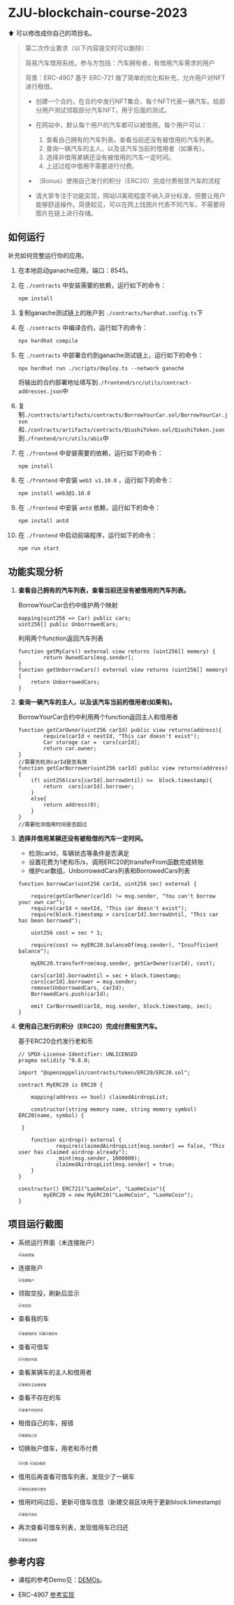 # ZJU-blockchain-course-2023

⬆ 可以️修改成你自己的项目名。

> 第二次作业要求（以下内容提交时可以删除）：
> 
> 简易汽车借用系统，参与方包括：汽车拥有者，有借用汽车需求的用户
>
> 背景：ERC-4907 基于 ERC-721 做了简单的优化和补充，允许用户对NFT进行租借。
> - 创建一个合约，在合约中发行NFT集合，每个NFT代表一辆汽车。给部分用户测试领取部分汽车NFT，用于后面的测试。
> - 在网站中，默认每个用户的汽车都可以被借用。每个用户可以： 
>    1. 查看自己拥有的汽车列表。查看当前还没有被借用的汽车列表。
>    2. 查询一辆汽车的主人，以及该汽车当前的借用者（如果有）。
>    3. 选择并借用某辆还没有被借用的汽车一定时间。
>    4. 上述过程中借用不需要进行付费。
> 
> - （Bonus）使用自己发行的积分（ERC20）完成付费租赁汽车的流程
> - 请大家专注于功能实现，网站UI美观程度不纳入评分标准，但要让用户能够舒适操作。简便起见，可以在网上找图片代表不同汽车，不需要将图片在链上进行存储。

## 如何运行

补充如何完整运行你的应用。

1. 在本地启动ganache应用，端口：8545。

2. 在 `./contracts` 中安装需要的依赖，运行如下的命令：
    ```bash
    npm install
    ```

3. 复制ganache测试链上的账户到 `./contracts/hardhat.config.ts`下 

4. 在 `./contracts` 中编译合约，运行如下的命令：

    ```bash
    npx hardhat compile
    ```

5. 在 `./contracts` 中部署合约到ganache测试链上，运行如下的命令：

    `npx hardhat run ./scripts/deploy.ts --network ganache`

    将输出的合约部署地址填写到`./frontend/src/utils/contract-addresses.json`中

6. 复制`./contracts/artifacts/contracts/BorrowYourCar.sol/BorrowYourCar.json`和`./contracts/artifacts/contracts/QiushiToken.sol/QiushiToken.json`到`./frontend/src/utils/abis`中

7. 在 `./frontend` 中安装需要的依赖，运行如下的命令：
    ```bash
    npm install
    ```

8. 在 `./frontend` 中安装 `web3 v1.10.0` ，运行如下的命令：

    ```bash
    npm install web3@1.10.0
    ```

9. 在 `./frontend` 中安装 `antd` 依赖，运行如下的命令：

    ```bash
    npm install antd
    ```

10. 在 `./frontend` 中启动前端程序，运行如下的命令：

    ```bash
    npm run start
    ```

    

## 功能实现分析

1. **查看自己拥有的汽车列表，查看当前还没有被借用的汽车列表。**

   BorrowYourCar合约中维护两个映射

   ```solidity
   mapping(uint256 => Car) public cars;
   uint256[] public UnborrowedCars;
   ```

   利用两个function返回汽车列表

   ```solidity
   function getMyCars() external view returns (uint256[] memory) {
           return OwnedCars[msg.sender];
   }
   function getUnborrowCars() external view returns (uint256[] memory) {
       return UnborrowedCars;
   }
   ```

2. **查询一辆汽车的主人，以及该汽车当前的借用者(如果有)。**

   BorrowYourCar合约中利用两个function返回主人和借用者

   ```solidity
   function getCarOwner(uint256 carId) public view returns(address){
           require(carId < nextId, "This car doesn't exist");
           Car storage car =  cars[carId];
           return car.owner;
   }
   //需要先检测carId是否有效
   function getCarBorrower(uint256 carId) public view returns(address){
       if( uint256(cars[carId].borrowUntil) >=  block.timestamp){
           return  cars[carId].borrower;
       }
       else{
           return address(0);
       }
   }
   //需要检测借用时间是否超过
   ```

3. **选择并借用某辆还没有被租借的汽车一定时间。**

   - 检测carId，车辆状态等条件是否满足
   - 设置花费为1老和币/s，调用ERC20的transferFrom函数完成转账
   - 维护car数组，UnborrowedCars列表和BorrowedCars列表

   ```solidity
   function borrowCar(uint256 carId, uint256 sec) external {
   
       require(getCarOwner(carId) != msg.sender, "You can't borrow your own car");
       require(carId < nextId, "This car doesn't exist");
       require(block.timestamp > cars[carId].borrowUntil, "This car has been borrowed");
   
       uint256 cost = sec * 1;
   
       require(cost <= myERC20.balanceOf(msg.sender), "Insufficient balance");
   
       myERC20.transferFrom(msg.sender, getCarOwner(carId), cost);
   
       cars[carId].borrowUntil = sec + block.timestamp;
       cars[carId].borrower = msg.sender;
       remove(UnborrowedCars, carId);
       BorrowedCars.push(carId);
   
       emit CarBorrowed(carId, msg.sender, block.timestamp, sec);
   }
   ```

4. **使用自己发行的积分（ERC20）完成付费租赁汽车。**

   基于ERC20合约发行老和币

   ```solidity
   // SPDX-License-Identifier: UNLICENSED
   pragma solidity ^0.8.0;
   
   import "@openzeppelin/contracts/token/ERC20/ERC20.sol";
   
   contract MyERC20 is ERC20 {
   
       mapping(address => bool) claimedAirdropList;
   
       constructor(string memory name, string memory symbol) ERC20(name, symbol) {
   
   	}
   	
       function airdrop() external {
               require(claimedAirdropList[msg.sender] == false, "This user has claimed airdrop already");
               _mint(msg.sender, 1000000);
               claimedAirdropList[msg.sender] = true;
       }
   }
   
   constructor() ERC721("LaoHeCoin", "LaoHeCoin"){
           myERC20 = new MyERC20("LaoHeCoin", "LaoHeCoin");
   }
   ```
   
   

## 项目运行截图

- 系统运行界面（未连接账户）

  <img src=".\screenshot\系统界面.png" alt="系统界面" style="zoom:50%;" />

- 连接账户

  <img src=".\screenshot\连接账户.png" alt="连接账户" style="zoom:50%;" />

- 领取空投，刷新后显示

  <img src=".\screenshot\领空投.png" alt="领空投" style="zoom:50%;" />

- 查看我的车

  <img src=".\screenshot\查看我的车.png" alt="查看我的车" style="zoom:50%;" />

  

  <img src=".\screenshot\展示我的车.png" alt="展示我的车" style="zoom:50%;" />

- 查看可借车

  <img src=".\screenshot\可借车列表.png" alt="可借车列表" style="zoom:50%;" />

- 查看某辆车的主人和借用者

  <img src=".\screenshot\查看车主及借用者.png" alt="查看车主及借用者" style="zoom:50%;" />

- 查看不存在的车

  <img src=".\screenshot\查看不存在的车.png" alt="查看不存在的车" style="zoom:50%;" />

- 租借自己的车，报错

  <img src=".\screenshot\租借自己车.png" alt="租借自己车" style="zoom:50%;" />

- 切换账户借车，用老和币付费

  <img src=".\screenshot\付费.png" alt="付费" style="zoom:50%;" />

  <img src=".\screenshot\成功借用.png" alt="成功借用" style="zoom:50%;" />

- 借用后再查看可借车列表，发现少了一辆车

  <img src=".\screenshot\借用后查看可借车.png" alt="借用后查看可借车" style="zoom:50%;" />

- 借用时间过后，更新可借车信息（新建交易区块用于更新block.timestamp)

  <img src=".\screenshot\更新可用车.png" alt="更新可用车" style="zoom:50%;" />

- 再次查看可借车列表，发现借用车已归还

  <img src=".\screenshot\更新后查看.png" alt="更新后查看" style="zoom:50%;" />

## 参考内容

- 课程的参考Demo见：[DEMOs](https://github.com/LBruyne/blockchain-course-demos)。

- ERC-4907 [参考实现](https://eips.ethereum.org/EIPS/eip-4907)

